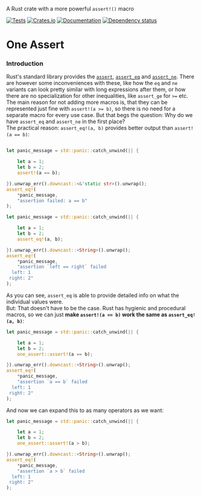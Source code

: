 A Rust crate with a more powerful `assert!()` macro

[![Tests](https://github.com/mich101mich/one_assert/actions/workflows/test.yml/badge.svg)](https://github.com/mich101mich/one_assert/actions/workflows/test.yml)
[![Crates.io](https://img.shields.io/crates/v/one_assert.svg)](https://crates.io/crates/one_assert)
[![Documentation](https://docs.rs/one_assert/badge.svg)](https://docs.rs/one_assert/)
[![Dependency status](https://deps.rs/repo/github/mich101mich/one_assert/status.svg)](https://deps.rs/repo/github/mich101mich/one_assert)

# One Assert

### Introduction

Rust's standard library provides the [`assert`](https://doc.rust-lang.org/std/macro.assert.html), [`assert_eq`](https://doc.rust-lang.org/std/macro.assert_eq.html) and [`assert_ne`](https://doc.rust-lang.org/std/macro.assert_ne.html). There are however some inconveniences with these, like how the `eq` and `ne` variants can look pretty similar with long expressions after them, or how there are no specialization for other inequalities, like `assert_ge` for `>=` etc.  
The main reason for not adding more macros is, that they can be represented just fine with `assert!(a >= b)`, so there is no need for a separate macro for every use case. But that begs the question: Why do we have `assert_eq` and `assert_ne` in the first place?  
The practical reason: `assert_eq!(a, b)` provides better output than `assert!(a == b)`:
```rust

let panic_message = std::panic::catch_unwind(|| {

    let a = 1;
    let b = 2;
    assert!(a == b);

}).unwrap_err().downcast::<&'static str>().unwrap();
assert_eq!(
    *panic_message,
    "assertion failed: a == b"
);

let panic_message = std::panic::catch_unwind(|| {

    let a = 1;
    let b = 2;
    assert_eq!(a, b);

}).unwrap_err().downcast::<String>().unwrap();
assert_eq!(
    *panic_message,
    "assertion `left == right` failed
  left: 1
 right: 2"
);
```
As you can see, `assert_eq` is able to provide detailed info on what the individual values were.  
But: That doesn't have to be the case. Rust has hygienic and procedural macros, so we can just **make `assert!(a == b)` work the same as `assert_eq!(a, b)`**:
```rust
let panic_message = std::panic::catch_unwind(|| {

    let a = 1;
    let b = 2;
    one_assert::assert!(a == b);

}).unwrap_err().downcast::<String>().unwrap();
assert_eq!(
    *panic_message,
    "assertion `a == b` failed
  left: 1
 right: 2"
);
```
And now we can expand this to as many operators as we want:
```rust
let panic_message = std::panic::catch_unwind(|| {

    let a = 1;
    let b = 2;
    one_assert::assert!(a > b);

}).unwrap_err().downcast::<String>().unwrap();
assert_eq!(
    *panic_message,
    "assertion `a > b` failed
  left: 1
 right: 2"
);
```
